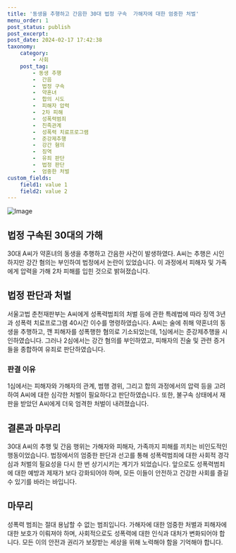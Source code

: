 ```yaml
---
title: '동생을 추행하고 간음한 30대 법정 구속  가해자에 대한 엄중한 처벌'
menu_order: 1
post_status: publish
post_excerpt: 
post_date: 2024-02-17 17:42:38
taxonomy:
    category:
        - 사회
    post_tag:
        - 동생 추행
        -  간음
        -  법정 구속
        -  약혼녀
        -  합의 시도
        -  피해자 압력
        -  2차 피해
        -  성폭력범죄
        -  친족관계
        -  성폭력 치료프로그램
        -  준강제추행
        -  강간 혐의
        -  징역
        -  유죄 판단
        -  법정 판단
        -  엄중한 처벌
custom_fields:
    field1: value 1
    field2: value 2
---
```


![Image](https://imgnews.pstatic.net/image/029/2024/02/11/0002854567_001_20240211175901071.jpg?type=w647)

## 법정 구속된 30대의 가해
30대 A씨가 약혼녀의 동생을 추행하고 간음한 사건이 발생하였다. A씨는 추행은 시인하지만 강간 혐의는 부인하여 법정에서 논란이 있었습니다. 이 과정에서 피해자 및 가족에게 압력을 가해 2차 피해를 입힌 것으로 밝혀졌습니다.
## 법정 판단과 처벌
서울고법 춘천재판부는 A씨에게 성폭력범죄의 처벌 등에 관한 특례법에 따라 징역 3년과 성폭력 치료프로그램 40시간 이수를 명령하였습니다. A씨는 술에 취해 약혼녀의 동생을 추행하고, 깬 피해자를 성폭행한 혐의로 기소되었는데, 1심에서는 준강제추행을 시인하였습니다. 그러나 2심에서는 강간 혐의를 부인하였고, 피해자의 진술 및 관련 증거들을 종합하여 유죄로 판단하였습니다.
### 판결 이유
1심에서는 피해자와 가해자의 관계, 범행 경위, 그리고 합의 과정에서의 압력 등을 고려하여 A씨에 대한 심각한 처벌이 필요하다고 판단하였습니다. 또한, 불구속 상태에서 재판을 받았던 A씨에게 더욱 엄격한 처벌이 내려졌습니다.
## 결론과 마무리
30대 A씨의 추행 및 간음 행위는 가해자와 피해자, 가족까지 피해를 끼치는 비인도적인 행동이었습니다. 법정에서의 엄중한 판단과 선고를 통해 성폭력범죄에 대한 사회적 경각심과 처벌의 필요성을 다시 한 번 상기시키는 계기가 되었습니다. 앞으로도 성폭력범죄에 대한 예방과 제재가 보다 강화되어야 하며, 모든 이들이 안전하고 건강한 사회를 즐길 수 있기를 바라는 바입니다.
## 마무리
성폭력 범죄는 절대 용납할 수 없는 범죄입니다. 가해자에 대한 엄중한 처벌과 피해자에 대한 보호가 이뤄져야 하며, 사회적으로도 성폭력에 대한 인식과 대처가 변화되어야 합니다. 모든 이의 안전과 권리가 보장받는 세상을 위해 노력해야 함을 기억해야 합니다.
